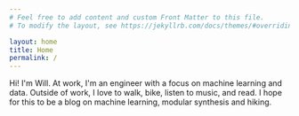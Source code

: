 ```yaml
---
# Feel free to add content and custom Front Matter to this file.
# To modify the layout, see https://jekyllrb.com/docs/themes/#overriding-theme-defaults

layout: home
title: Home
permalink: /
---
```


Hi! I'm Will. At work, I'm an engineer with a focus on machine learning and data. Outside of work, I love to walk, bike, listen to music, and read. I hope for this to be a blog on machine learning, modular synthesis and hiking.
